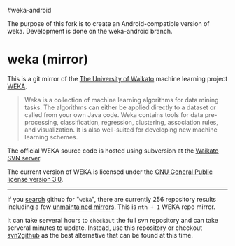 #weka-android

The purpose of this fork is to create an Android-compatible version of weka. Development is done on the weka-android branch.

weka (mirror) 
=============

This is a git mirror of the [The University of Waikato][uofw] machine learning
project [WEKA][weka-home].

> Weka is a collection of machine learning algorithms for data mining tasks.
> The algorithms can either be applied directly to a dataset or called from
> your own Java code. Weka contains tools for data pre-processing,
> classification, regression, clustering, association rules, and visualization.
> It is also well-suited for developing new machine learning schemes.

The official WEKA source code is hosted using subversion at the [Waikato SVN
server]( https://svn.cms.waikato.ac.nz/svn/weka/). 

The current version of WEKA is licensed under the [GNU General Public license
version 3.0][gnu-v3].

----

If you [search][gh-weka-search] github for "`weka`", there are currently 256
repository results including a few [unmaintained mirrors][baron-weka]. This is
`nth + 1` WEKA repo mirror. 

It can take serveral hours to `checkout` the full svn repository and can take
serveral minutes to update.  Instead, use this repository or checkout
[svn2github][svngh] as the best alternative that can be found at this time.


[uofw]: http://www.waikato.ac.nz/ 
[weka-home]: http://www.cs.waikato.ac.nz/ml/weka/index.html 
[gnu-v3]: http://www.gnu.org/licenses/gpl.html
[gh-weka-search]: https://github.com/search?q=weka&ref=cmdform
[baron-weka]: https://github.com/baron/weka
[svngh]: https://github.com/svn2github/weka
